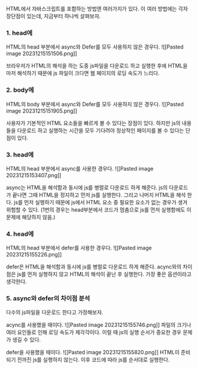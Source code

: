 
HTML에서 자바스크립트를 포함하는 방법엔 여러가지가 있다.
이 여러 방법에는 각자 장단점이 있는데, 지금부터 하나씩 살펴보자.

### 1. head에 <script src="main.js"></script>

HTML의 head 부분에서 async와 Defer를 모두 사용하지 않은 경우다.
![[Pasted image 20231215151506.png]]

브라우저가 HTML의 해석을 하는 도중 js파일을 다운로드 하고 실행한 후에 HTML을 마저 해석하기 때문에 js 파일이 크다면 웹 페이지의 로딩 속도가 느리다.
### 2. body에 <script src="main.js"></script>

HTML의 body 부분에서 async와 Defer를 모두 사용하지 않은 경우다.
![[Pasted image 20231215151905.png]]

사용자가 기본적인 HTML 요소들을 빠르게 볼 수 있다는 장점이 있다.
하지만 js의 내용들을 다운로드 하고 실행하는 시간을 모두 기다려야 정상적인 페이지를 볼 수 있다는 단점이 있다.

### 3. head에 <script asyn src="main.js"></script>

HTML의 head 부분에서 async를 사용한 경우다.
![[Pasted image 20231215153407.png]]

async는 HTML을 해석함과 동시에 js를 병렬로 다운로드 하게 해준다.
js의 다운로드가 끝나면 그때 HTML을 정지하고 먼저 js를 실행한다.
그리고 나머지 HTML을 해석 한다.
js를 먼저 실행하기 때문에 js에서 HTML 요소 중 필요한 요소가 없는 경우가 생겨 위험할 수 있다.
(1번의 경우는 head부분에서 코드가 멈춤으로 js를 먼저 실행함에도 이 문제에 해당하지 않음.)

### 4. head에 <script defer src="main.js"></script>

HTML의 head 부분에서 defer를 사용한 경우다.
![[Pasted image 20231215155226.png]]

defer은 HTML을 해석함과 동시에 js를 병렬로 다운로드 하게 해준다.
acync와의 차이점은 js를 먼저 실행하지 않고 HTML의 해석이 끝난 후 실행한다.
가장 좋은 옵션이라고 생각한다.

### 5. async와 defer의 차이점 분석

다수의 js파일을 다운로드 한다고 가정해보자.

acync를 사용했을 때이다.
![[Pasted image 20231215155746.png]]
파일의 크기나 여러 요인들로 인해 로딩 속도가 제각각이다.
이럴 때 js의 실행 순서가 중요한 경우 문제가 생길 수 있다.

defer을 사용했을 때이다.
![[Pasted image 20231215155820.png]]
HTML이 준비되기 전까진 js를 실행하지 않는다.
이후 코드에 따라 js를 순서대로 실행한다.
